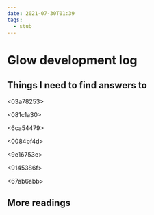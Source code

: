 ```yaml
---
date: 2021-07-30T01:39
tags: 
  - stub
---
```


# Glow development log

## Things I need to find answers to

<03a78253>

<081c1a30>

<6ca54479>

<0084bf4d>

<9e16753e>

<9145386f>

<67ab6abb>

<ff1fbc96>

## More readings

<c9c066cc>

<dbed683c>
